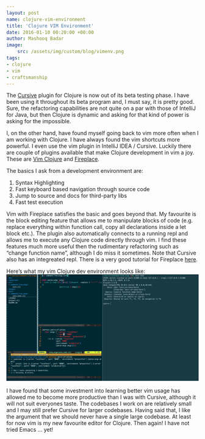 ```yaml
---
layout: post
name: clojure-vim-environment
title: 'Clojure VIM Environment'
date: 2016-01-10 00:20:00 +00:00
author: Mashooq Badar
image:
    src: /assets/img/custom/blog/vimenv.png
tags:
- clojure 
- vim
- craftsmanship
---
```


The [Cursive](https://cursive-ide.com/) plugin for Clojure is now out of its beta testing phase. I have been using it throughout its beta program and, I must say, it is pretty good. Sure, the refactoring capabilities are not quite on a par with those of IntelliJ for Java, but then Clojure is dynamic and asking for that kind of power is asking for the impossible.

I, on the other hand, have found myself going back to vim more often when I am working with Clojure. I have always found the vim shortcuts more powerful. I even use the vim plugin in IntelliJ IDEA / Cursive. Luckily there are couple of plugins available that make Clojure development in vim a joy. These are [Vim Clojure](https://github.com/vim-scripts/VimClojure) and [Fireplace](https://github.com/tpope/vim-fireplace). 

The basics I ask from a development environment are:

1. Syntax Highlighting
2. Fast keyboard based navigation through source code
3. Jump to source and docs for third-party libs
4. Fast test execution

Vim with Fireplace satisfies the basic and goes beyond that. My favourite is the block editing feature that allows me to manipulate blocks of code (e.g. replace everything within function call, copy all declarations inside a let block etc.). The plugin also automatically connects to a running repl and allows me to execute any Clojure code directly through vim. I find these features much more useful then the rudimentary refactoring such as “change function name”, although I do miss it sometimes. Note that Cursive also has an integreated repl. There is a very good tutorial for Fireplace [here](http://clojure-doc.org/articles/tutorials/vim_fireplace.html).

Here’s what my vim Clojure dev environment looks like:
![My Clojure Env](/assets/img/custom/blog/vimenv.png)

I have found that some investment into learning better vim usage has allowed me to become more productive than I was with Cursive, although it will not suit everyones taste. The codebases I work on are relatively small and I may still prefer Cursive for larger codebases. Having said that, I like the argument that we should never have a single large codebase. At least for now vim is my new favourite editor for Clojure. Then again! I have not tried Emacs … yet!
